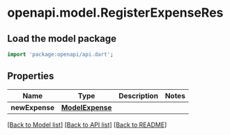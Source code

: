 # openapi.model.RegisterExpenseRes

## Load the model package
```dart
import 'package:openapi/api.dart';
```

## Properties
Name | Type | Description | Notes
------------ | ------------- | ------------- | -------------
**newExpense** | [**ModelExpense**](ModelExpense.md) |  | 

[[Back to Model list]](../README.md#documentation-for-models) [[Back to API list]](../README.md#documentation-for-api-endpoints) [[Back to README]](../README.md)


